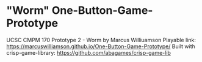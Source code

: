 # "Worm" One-Button-Game-Prototype
UCSC CMPM 170 Prototype 2 - Worm by Marcus Williuamson
Playable link: https://marcuswilliamson.github.io/One-Button-Game-Prototype/
Built with crisp-game-library: https://github.com/abagames/crisp-game-lib

